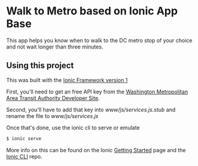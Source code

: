 Walk to Metro based on Ionic App Base
=====================================

This app helps you know when to walk to the DC metro stop of your choice and not wait longer than three minutes.

## Using this project

This was built with the [Ionic Framework version 1 ](https://github.com/driftyco/ionic-cli)

First, you'll need to get an free API key from the [Washington Metropolitan Area Transit Authority Developer Site](https://developer.wmata.com/).

Second, you'll have to add that key into _www/js/services.js.stub_ and rename the file to _www/js/services.js_

Once that's done, use the ionic cli to serve or emulate

```bash
$ ionic serve
```

More info on this can be found on the Ionic [Getting Started](http://ionicframework.com/getting-started) page and the [Ionic CLI](https://github.com/driftyco/ionic-cli) repo.
